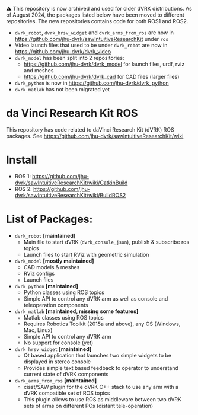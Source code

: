 :warning: This repository is now archived and used for older dVRK distributions.  As of August 2024, the packages listed below have been moved to different repositories.  The new repositories contains code for both ROS1 and ROS2.

* `dvrk_robot`, `dvrk_hrsv_widget` and `dvrk_arms_from_ros` are now in https://github.com/jhu-dvrk/sawIntuitiveResearchKit under `ros`
* Video launch files that used to be under `dvrk_robot` are now in https://github.com/jhu-dvrk/dvrk_video
* `dvrk_model` has been split into 2 repositories:
  *  https://github.com/jhu-dvrk/dvrk_model for launch files, urdf, rviz and meshes
  *  https://github.com/jhu-dvrk/dvrk_cad for CAD files (larger files)
* `dvrk_python` is now in https://github.com/jhu-dvrk/dvrk_python
* `dvrk_matlab` has not been migrated yet

da Vinci Research Kit ROS
=========================
This repository has code related to daVinci Research Kit (dVRK) ROS packages.
See https://github.com/jhu-dvrk/sawIntuitiveResearchKit/wiki

# Install

* ROS 1: https://github.com/jhu-dvrk/sawIntuitiveResearchKit/wiki/CatkinBuild
* ROS 2: https://github.com/jhu-dvrk/sawIntuitiveResearchKit/wiki/BuildROS2
  
# List of Packages:
* `dvrk_robot` **[maintained]** 
  * Main file to start dVRK (`dvrk_console_json`), publish & subscribe ros topics
  * Launch files to start RViz with geometric simulation
* `dvrk_model` **[mostly maintained]**
  * CAD models & meshes
  * RViz configs
  * Launch files
* `dvrk_python` **[maintained]**
  * Python classes using ROS topics
  * Simple API to control any dVRK arm as well as console and teleoperation components
* `dvrk_matlab` **[maintained, missing some features]**
  * Matlab classes using ROS topics
  * Requires Robotics Toolkit (2015a and above), any OS (Windows, Mac, Linux)
  * Simple API to control any dVRK arm
  * No support for console (yet)
* `dvrk_hrsv_widget` **[maintained]**
  * Qt based application that launches two simple widgets to be displayed in stereo console
  * Provides simple text based feedback to operator to understand current state of dVRK components
* `dvrk_arms_from_ros` **[maintained]**
  * cisst/SAW plugin for the dVRK C++ stack to use any arm with a dVRK compatible set of ROS topics
  * This plugin allows to use ROS as middleware between two dVRK sets of arms on different PCs (distant tele-operation)



